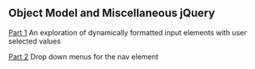 ## Object Model and Miscellaneous jQuery

[Part 1](7/1) An exploration of dynamically formatted input elements with user selected values

[Part 2](7/2) Drop down menus for the nav element



